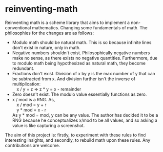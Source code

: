 # reinventing-math

Reinventing math is a scheme library that aims to implement a non-conventional mathematics.
Changing some fundamentals of math. The philosophies for the changes are as follows:

* Modulo math should be natural math. This is so because infinite lines don't exist in nature, only in math.
* Negative numbers shouldn't exist. Philosophically negative numbers make no sense, as there exists no negative quantities.
Furthermore, due to modulo math being hypothesized as natural math, they become redundant.
* Fractions don't exist. Division of x by y is the max number of y that can be subtracted from x. And division further isn't the inverse of multiplication:<br />
&emsp;x / y = z => z * y = x - remainder<br />
* Zero doesn't exist. The modulo value essentially functions as zero.
* x / mod is a RNG. As,<br />
&emsp;x / mod = y + r<br />
&emsp;y * mod = x - r<br />
As y * mod = mod, y can be any value. The author has decided it to be a RNG because he conceptualizes x/mod to be all values, and so asking a value is like capturing a screenshot.

The aim of this project is: firstly, to experiment with these rules to find interesting insights, 
and secondly, to rebuild math upon these rules. Any contributions are welcome.
